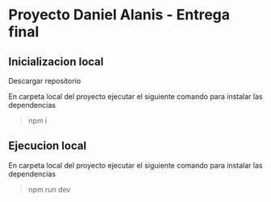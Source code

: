 # Proyecto Daniel Alanis - Entrega final

## Inicializacion local

Descargar repositorio

En carpeta local del proyecto ejecutar el siguiente comando para instalar las dependencias

> npm i

## Ejecucion local

En carpeta local del proyecto ejecutar el siguiente comando para instalar las dependencias

> npm run dev

